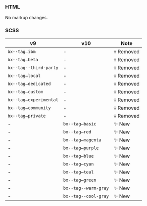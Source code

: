 ### HTML

No markup changes.

### SCSS

| v9                     | v10                  | Note            |
| ---------------------- | -------------------- | --------------- |
| `bx--tag—ibm`          | -                    | :skull: Removed |
| `bx--tag—beta`         | -                    | :skull: Removed |
| `bx--tag--third-party` | -                    | :skull: ​Removed |
| `bx--tag—local`        | -                    | :skull: ​Removed |
| `bx--tag—dedicated`    | -                    | :skull: ​Removed |
| `bx--tag—custom`       | -                    | :skull: ​Removed |
| `bx--tag—experimental` | -                    | :skull: ​Removed |
| `bx--tag—community`    | -                    | :skull: ​Removed |
| `bx--tag—private`      | -                    | :skull: ​Removed |
| -                      | `bx--tag—basic`      | :sparkles: New  |
| -                      | `bx--tag—red`        | :sparkles: ​New  |
| -                      | `bx--tag—magenta`    | :sparkles: ​New  |
| -                      | `bx--tag—purple`     | :sparkles: ​New  |
| -                      | `bx--tag—blue`       | :sparkles: ​New  |
| -                      | `bx--tag—cyan`       | :sparkles: ​New  |
| -                      | `bx--tag—teal`       | :sparkles: ​New  |
| -                      | `bx--tag—green`      | :sparkles: ​New  |
| -                      | `bx--tag--warm-gray` | :sparkles: ​New  |
| -                      | `bx--tag--cool-gray` | :sparkles: ​New  |
